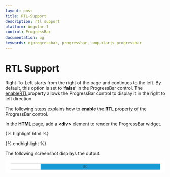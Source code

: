 ```yaml
---
layout: post
title: RTL-Support
description: rtl support
platform: Angular-1
control: ProgressBar
documentation: ug
keywords: ejprogressbar, progressbar, angualarjs progressbar
---
```


# RTL Support

Right-To-Left starts from the right of the page and continues to the left. By default, this option is set to ‘**false**’ in the ProgressBar control. The [enableRTL](https://help.syncfusion.com/api/js/ejprogressbar#members:enablertl)property allows the ProgressBar control to display it in the right to left direction.

The following steps explains how to **enable** the **RTL** property of the ProgressBar control.

In the **HTML** page, add a **&lt;div&gt;** element to render the ProgressBar widget.

{% highlight html %}

<div class="control">
  <div id="progressbar" ej-progressbar e-enablertl="true" e-value="80" e-text="80" e-height="20" e-width="500">
  </div>
</div>

{% endhighlight %}

The following screenshot displays the output.

![](RTL-Support_images/RTL-Support_img1.png)



















